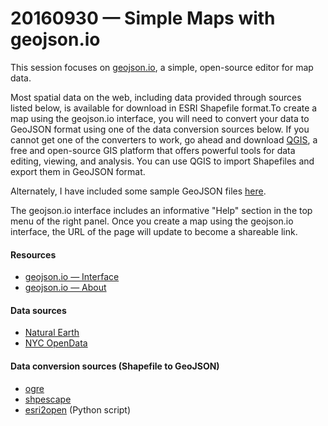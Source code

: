 # 20160930 &mdash; Simple Maps with geojson.io

This session focuses on [geojson.io](http://geojson.io/about.html), a simple, open-source editor for map data.

Most spatial data on the web, including data provided through sources listed below, is available for download in ESRI Shapefile format.To create a map using the geojson.io interface, you will need to convert your data to GeoJSON format using one of the data conversion sources below. If you cannot get one of the converters to work, go ahead and download [QGIS](http://qgis.org/en/site/), a free and open-source GIS platform that offers powerful tools for data editing, viewing, and analysis. You can use QGIS to import Shapefiles and export them in GeoJSON format. 

Alternately, I have included some sample GeoJSON files [here](https://github.com/emilyfuhrman/map-club/tree/master/2016_Fall/Session_02/Data).

The geojson.io interface includes an informative "Help" section in the top menu of the right panel. Once you create a map using the geojson.io interface, the URL of the page will update to become a shareable link.

#### Resources

* [geojson.io &mdash; Interface](http://geojson.io/)
* [geojson.io &mdash; About](http://geojson.io/about.html)

#### Data sources

* [Natural Earth](http://www.naturalearthdata.com/downloads/)
* [NYC OpenData](https://nycopendata.socrata.com/)

#### Data conversion sources (Shapefile to GeoJSON)

* [ogre](http://ogre.adc4gis.com/)
* [shpescape](http://www.shpescape.com/)
* [esri2open](https://github.com/project-open-data/esri2open) (Python script)